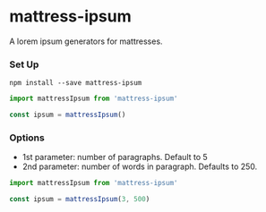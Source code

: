 # mattress-ipsum

A lorem ipsum generators for mattresses.

### Set Up
`npm install --save mattress-ipsum`

```js
import mattressIpsum from 'mattress-ipsum'

const ipsum = mattressIpsum()
```

### Options

- 1st parameter: number of paragraphs. Default to 5
- 2nd parameter: number of words in paragraph. Defaults to 250.

```js
import mattressIpsum from 'mattress-ipsum'

const ipsum = mattressIpsum(3, 500)
```
